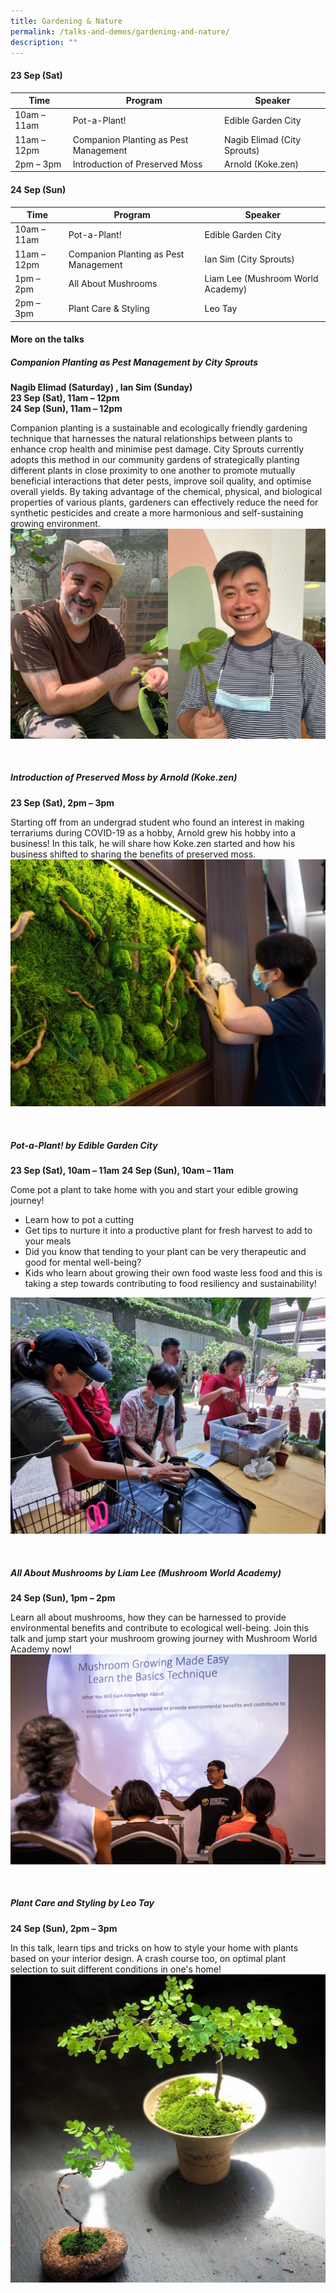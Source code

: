```yaml
---
title: Gardening & Nature
permalink: /talks-and-demos/gardening-and-nature/
description: ""
---
```

#### 23 Sep (Sat)

| Time | Program | Speaker |
| -------- | -------- | -------- |
| 10am – 11am | Pot-a-Plant! | Edible Garden City |
| 11am – 12pm | Companion Planting as Pest Management | Nagib Elimad (City Sprouts) |
| 2pm – 3pm | Introduction of Preserved Moss  |  Arnold (Koke.zen)  |


#### 24 Sep (Sun)

| Time | Program | Speaker |
| -------- | -------- | -------- |
| 10am – 11am | Pot-a-Plant! | Edible Garden City |
| 11am – 12pm | Companion Planting as Pest Management | Ian Sim (City Sprouts) |
| 1pm – 2pm | All About Mushrooms  |  Liam Lee (Mushroom World Academy) |
| 2pm – 3pm | Plant Care &amp; Styling  |  Leo Tay  |



#### More on the talks


##### **Companion Planting as Pest Management by City Sprouts** 
**Nagib Elimad (Saturday) , Ian Sim (Sunday)** <br>
**23 Sep (Sat), 11am – 12pm <br>
24 Sep (Sun), 11am – 12pm**

Companion planting is a sustainable and ecologically friendly gardening technique that harnesses the natural relationships between plants to enhance crop health and minimise pest damage. City Sprouts currently adopts this method in our community gardens of strategically planting different plants in close proximity to one another to promote mutually beneficial interactions that deter pests, improve soil quality, and optimise overall yields. By taking advantage of the chemical, physical, and biological properties of various plants, gardeners can effectively reduce the need for synthetic pesticides and create a more harmonious and self-sustaining growing environment.
![Nagib Elimad &amp; Ian Sim](/images/montage%202.png)

<br>

##### **Introduction of Preserved Moss by Arnold (Koke.zen)**
**23 Sep (Sat), 2pm – 3pm**

Starting off from an undergrad student who found an interest in making terrariums during COVID-19 as a hobby, Arnold grew his hobby into a business! In this talk, he will share how Koke.zen started and how his business shifted to sharing the benefits of preserved moss.
![Moss Preservation](/images/moss%20preservation%20-%20kokezen%202.jpg)

<br>

##### **Pot-a-Plant! by Edible Garden City**
**23 Sep (Sat), 10am – 11am**
**24 Sep (Sun), 10am – 11am**

Come pot a plant to take home with you and start your edible growing journey! 
* Learn how to pot a cutting
* Get tips to nurture it into a productive plant for fresh harvest to add to your meals
* Did you know that tending to your plant can be very therapeutic and good for mental well-being?
* Kids who learn about growing their own food waste less food and this is taking a step towards contributing to food resiliency and sustainability!

![Edible Garden City](/images/edb%20photo2.jpg)

<br>

##### **All About Mushrooms by Liam Lee (Mushroom World Academy)**
**24 Sep (Sun), 1pm – 2pm**

Learn all about mushrooms, how they can be harnessed to provide environmental benefits and contribute to ecological well-being. Join this talk and jump start your mushroom growing journey with Mushroom World Academy now!
![Mushroom](/images/img_0944.jpg)

<br>


##### **Plant Care and Styling by Leo Tay** 
**24 Sep (Sun), 2pm – 3pm**

In this talk, learn tips and tricks on how to style your home with plants based on your interior design. A crash course too, on optimal plant selection to suit different conditions in one's home!
![](/images/plant%20care%20&amp;%20styling%201.jpg)